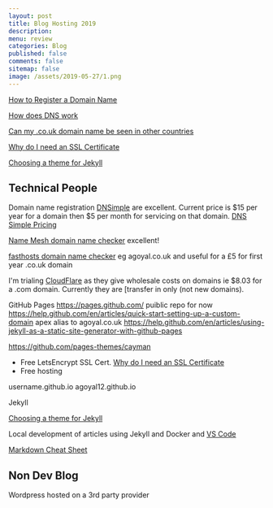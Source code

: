 ```yaml
---
layout: post
title: Blog Hosting 2019 
description: 
menu: review
categories: Blog 
published: false 
comments: false
sitemap: false
image: /assets/2019-05-27/1.png
---
```


[How to Register a Domain Name]()

[How does DNS work]()

[Can my .co.uk domain name be seen in other countries]()

[Why do I need an SSL Certificate]()

[Choosing a theme for Jekyll]()

## Technical People 

Domain name registration [DNSimple](https://dnsimple.com/) are excellent. Current price is $15 per year for a domain then $5 per month for servicing on that domain. [DNS Simple Pricing](https://dnsimple.com/pricing)  

[Name Mesh domain name checker](https://www.namemesh.com) excellent!

[fasthosts domain name checker](https://www.fasthosts.co.uk/domain-names) eg agoyal.co.uk and useful for a £5 for first year .co.uk domain

I'm trialing [CloudFlare](https://cloudflare.com) as they give wholesale costs on domains ie $8.03 for a .com domain. Currently they are [transfer in only (not new domains).

GitHub Pages
https://pages.github.com/
puiblic repo for now
https://help.github.com/en/articles/quick-start-setting-up-a-custom-domain
apex
alias to agoyal.co.uk
https://help.github.com/en/articles/using-jekyll-as-a-static-site-generator-with-github-pages


https://github.com/pages-themes/cayman

- Free LetsEncrypt SSL Cert. [Why do I need an SSL Certificate]()
- Free hosting

username.github.io
agoyal12.github.io

Jekyll 

[Choosing a theme for Jekyll]()

Local development of articles using Jekyll and Docker and [VS Code]()

[Markdown Cheat Sheet]()

## Non Dev Blog

Wordpress hosted on a 3rd party provider
